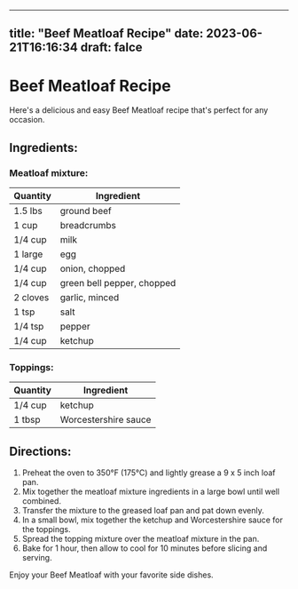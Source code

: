 
---
title: "Beef Meatloaf Recipe"
date: 2023-06-21T16:16:34
draft: falce
---

# Beef Meatloaf Recipe

Here's a delicious and easy Beef Meatloaf recipe that's perfect for any occasion. 

## Ingredients:

### Meatloaf mixture:
| Quantity | Ingredient |
| -------- | ---------- |
|1.5 lbs| ground beef|
| 1 cup | breadcrumbs|
| 1/4 cup | milk|
| 1 large | egg |
| 1/4 cup | onion, chopped |
| 1/4 cup | green bell pepper, chopped |
| 2 cloves | garlic, minced |
| 1 tsp | salt|
| 1/4 tsp | pepper|
| 1/4 cup | ketchup|

### Toppings:
| Quantity | Ingredient |
| -------- | ---------- |
| 1/4 cup | ketchup|
| 1 tbsp | Worcestershire sauce|

## Directions:
1. Preheat the oven to 350°F (175°C) and lightly grease a 9 x 5 inch loaf pan.
2. Mix together the meatloaf mixture ingredients in a large bowl until well combined.
3. Transfer the mixture to the greased loaf pan and pat down evenly.
4. In a small bowl, mix together the ketchup and Worcestershire sauce for the toppings.
5. Spread the topping mixture over the meatloaf mixture in the pan.
6. Bake for 1 hour, then allow to cool for 10 minutes before slicing and serving.

Enjoy your Beef Meatloaf with your favorite side dishes.
